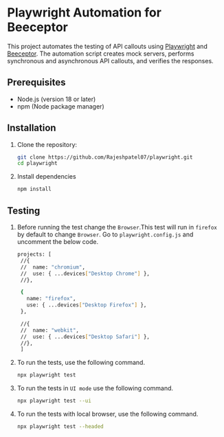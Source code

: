 # Playwright Automation for Beeceptor

This project automates the testing of API callouts using [Playwright](https://playwright.dev/) and [Beeceptor](https://beeceptor.com/). The automation script creates mock servers, performs synchronous and asynchronous API callouts, and verifies the responses.

## Prerequisites

- Node.js (version 18 or later)
- npm (Node package manager)

## Installation

1. Clone the repository:

   ```bash
   git clone https://github.com/Rajeshpatel07/playwright.git
   cd playwright
   ```

2. Install dependencies

   ```bash
   npm install
   ```

## Testing

1. Before running the test change the `Browser`.This test will run in `firefox` by default to change `Browser`. Go to `playwright.config.js` and uncomment the below code.

   ```bash
   projects: [
    //{
    //  name: "chromium",
    //  use: { ...devices["Desktop Chrome"] },
    //},

    {
      name: "firefox",
      use: { ...devices["Desktop Firefox"] },
    },

    //{
    //  name: "webkit",
    //  use: { ...devices["Desktop Safari"] },
    //},
    ]


   ```


2. To run the tests, use the following command.

   ```bash
   npx playwright test
   ```

3. To run the tests in `UI mode` use the following command.
   
   ```bash
   npx playwright test --ui
   ```

4. To run the tests with local browser, use the following command.

   ```bash
   npx playwright test --headed
   ```
